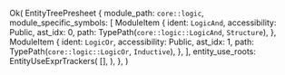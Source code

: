 Ok(
    EntityTreePresheet {
        module_path: `core::logic`,
        module_specific_symbols: [
            ModuleItem {
                ident: `LogicAnd`,
                accessibility: Public,
                ast_idx: 0,
                path: TypePath(`core::logic::LogicAnd`, `Structure`),
            },
            ModuleItem {
                ident: `LogicOr`,
                accessibility: Public,
                ast_idx: 1,
                path: TypePath(`core::logic::LogicOr`, `Inductive`),
            },
        ],
        entity_use_roots: EntityUseExprTrackers(
            [],
        ),
    },
)